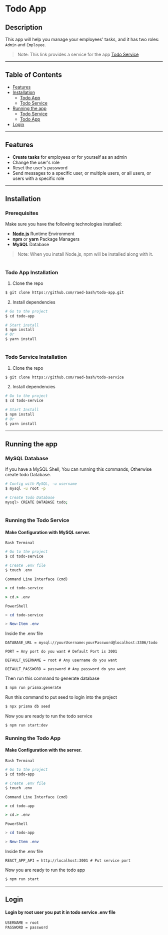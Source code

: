 # Todo App 

## Description 
This app will help you manage your employees' tasks, and it has two roles: `Admin` and `Employee`.

>Note: This link provides a service for the app [Todo Service](https://github.com/raed-bash/todo-service)
---
## Table of Contents
- [Features](#Features)
- [Installation](#Installation)
  - [Todo App](#Todo-App-Installation)
  - [Todo Service](#Todo-Service-Installation)
- [Running the app](#Running-the-app)
  - [Todo Service](#Running-the-Todo-Service)
  - [Todo App](#Running-the-Todo-App)
- [Login](#Login)
---
## Features
- **Create tasks** for employees or for yourself as an admin
- Change the user's role
- Reset the user's password
- Send messages to a specific user, or multiple users, or all users, or users with a specific role
---
## Installation
### Prerequisites
Make sure you have the following technologies installed:
- [**Node.js**](https://nodejs.org/en/download/package-manager) Runtime Environment 
- **npm** or **yarn** Package Managers 
- **MySQL** Database

>Note: When you install Node.js, npm will be installed along with it.
#
### Todo App Installation
1. Clone the repo
```bash
$ git clone https://github.com/raed-bash/todo-app.git
```
 2. Install dependencies
 ```bash
# Go to the project 
$ cd todo-app

# Start install
$ npm install 
# Or
$ yarn install
 ```
#
### Todo Service Installation 
1. Clone the repo
```bash
$ git clone https://github.com/raed-bash/todo-service
```
2. Install dependencies 
```bash
# Go to the project 
$ cd todo-service

# Start Install
$ npm install
# Or
$ yarn install
```
---

## Running the app

### MySQL Database

If you have a MySQL Shell, You can running this commands, Otherwise create todo Database.

```bash
# Config with MySQL, -u username
$ mysql -u root -p

# Create todo Database 
mysql> CREATE DATABASE todo;
```
#
### Running the Todo Service
#### Make Configuration with MySQL server. 
`Bash Terminal`
```bash
# Go to the project 
$ cd todo-service

# Create .env file
$ touch .env
```
`Command Line Interface (cmd)`
```cmd
> cd todo-service 

> cd.> .env
```
`PowerShell`
```powershell
> cd todo-service

> New-Item .env
```
Inside the .env file
```.env
DATABASE_URL = mysql://yourUsername:yourPassword@localhost:3306/todo

PORT = Any port do you want # Default Port is 3001

DEFAULT_USERNAME = root # Any username do you want

DEFAULT_PASSWORD = password # Any password do you want 
```
Then run this command to generate database
```bash
$ npm run prisma:generate 
```

Run this command to put seed to login into the project
```bash 
$ npx prisma db seed
```

Now you are ready to run the todo service
```bash
$ npm run start:dev
```
### Running the Todo App
#### Make Configuration with the server. 
`Bash Terminal`
```bash
# Go to the project 
$ cd todo-app

# Create .env file
$ touch .env
```
`Command Line Interface (cmd)`
```cmd
> cd todo-app

> cd.> .env
```
`PowerShell`
```powershell
> cd todo-app

> New-Item .env
```
Inside the .env file
```.env
REACT_APP_API = http://localhost:3001 # Put service port
```
Now you are ready to run the todo app
```bash
$ npm run start 
```
---
## Login
#### Login by root user you put it in todo service .env file
```txt
USERNAME = root
PASSWORD = password
```